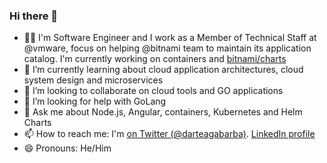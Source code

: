 ### Hi there 👋

- 🧑‍💻  I'm Software Engineer and I work as a Member of Technical Staff at @vmware, focus on helping @bitnami team to maintain its application catalog. I'm currently working on containers and [bitnami/charts](https://github.com/bitnami/charts) 
- 🌱 I’m currently learning about cloud application architectures, cloud system design and microservices
- 👯 I’m looking to collaborate on cloud tools and GO applications
- 🤔 I’m looking for help with GoLang
- 💬 Ask me about Node.js, Angular, containers, Kubernetes and Helm Charts
- 📫 How to reach me: I'm [on Twitter (@darteagabarba)](http://twitter.com/darteagabarba). [LinkedIn profile](https://www.linkedin.com/in/daniel-arteaga-barba-0024628b/)
- 😄 Pronouns: He/Him

